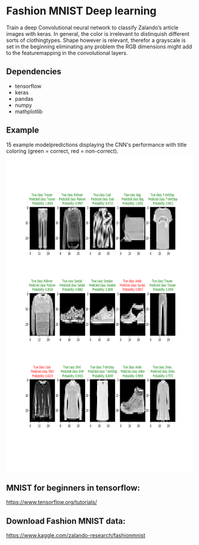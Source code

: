 
# **Fashion MNIST Deep learning**
Train a deep Convolutional neural network to classify Zalando’s article images with keras. In general, the color is irrelevant to distinquish different sorts of clothingtypes. Shape however is relevant, therefor a grayscale is set in the beginning eliminating any problem the RGB dimensions might add to the featuremapping in the convolutional layers.


## Dependencies
* tensorflow
* keras
* pandas
* numpy
* mathplotlib

## Example 
15 example modelpredictions displaying the CNN's performance with title coloring (green = correct, red = non-correct).
<img src="assets/Fashion_15_30.png" width="850" height="850" />

## MNIST for beginners in tensorflow:
https://www.tensorflow.org/tutorials/

## Download Fashion MNIST data:
https://www.kaggle.com/zalando-research/fashionmnist



